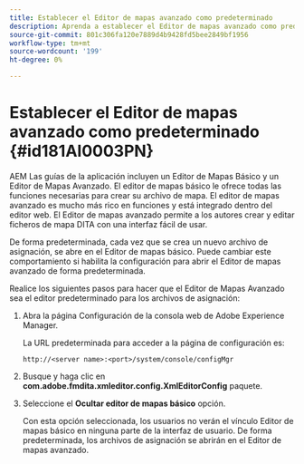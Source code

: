 ```yaml
---
title: Establecer el Editor de mapas avanzado como predeterminado
description: Aprenda a establecer el Editor de mapas avanzado como predeterminado
source-git-commit: 801c306fa120e7889d4b9428fd5bee2849bf1956
workflow-type: tm+mt
source-wordcount: '199'
ht-degree: 0%

---
```



# Establecer el Editor de mapas avanzado como predeterminado {#id181AI0003PN}

AEM Las guías de la aplicación incluyen un Editor de Mapas Básico y un Editor de Mapas Avanzado. El editor de mapas básico le ofrece todas las funciones necesarias para crear su archivo de mapa. El editor de mapas avanzado es mucho más rico en funciones y está integrado dentro del editor web. El Editor de mapas avanzado permite a los autores crear y editar ficheros de mapa DITA con una interfaz fácil de usar.

De forma predeterminada, cada vez que se crea un nuevo archivo de asignación, se abre en el Editor de mapas básico. Puede cambiar este comportamiento si habilita la configuración para abrir el Editor de mapas avanzado de forma predeterminada.

Realice los siguientes pasos para hacer que el Editor de Mapas Avanzado sea el editor predeterminado para los archivos de asignación:

1. Abra la página Configuración de la consola web de Adobe Experience Manager.

   La URL predeterminada para acceder a la página de configuración es:

   ```http
   http://<server name>:<port>/system/console/configMgr
   ```

1. Busque y haga clic en **com.adobe.fmdita.xmleditor.config.XmlEditorConfig** paquete.

1. Seleccione el **Ocultar editor de mapas básico** opción.

   Con esta opción seleccionada, los usuarios no verán el vínculo Editor de mapas básico en ninguna parte de la interfaz de usuario. De forma predeterminada, los archivos de asignación se abrirán en el Editor de mapas avanzado.


